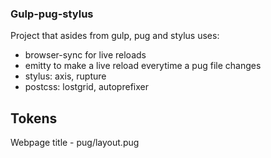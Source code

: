 ### Gulp-pug-stylus

Project that asides from gulp, pug and stylus uses:

- browser-sync for live reloads
- emitty to make a live reload everytime a pug file changes
- stylus: axis, rupture
- postcss: lostgrid, autoprefixer

## Tokens

Webpage title - pug/layout.pug
